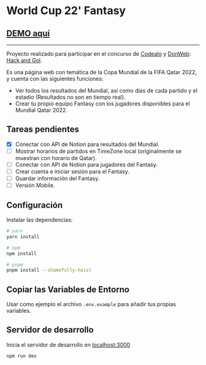 # World Cup 22' Fantasy

## [DEMO aquí](https://world-cup-22-fantasy.vercel.app/)

---

Proyecto realizado para participar en el concurso de [Codealo](https://www.codealo.dev) y [DonWeb](https://donweb.com/): [Hack and Gol](https://www.codealo.dev/concurso-hackandgol).

Es una página web con temática de la Copa Mundial de la FIFA Qatar 2022, y cuenta con las siguientes funciones:

- Ver todos los resultados del Mundial, así como días de cada partido y el estadio (Resultados no son en tiempo real).
- Crear tu propio equipo Fantasy con los jugadores disponibles para el Mundial Qatar 2022.

## Tareas pendientes

- [x] Conectar con API de Notion para resultados del Mundial.
- [ ] Mostrar horarios de partidos en TimeZone local (originalmente se muestran con horario de Qatar).
- [ ] Conectar con API de Notion para jugadores del Fantasy.
- [ ] Crear cuenta e iniciar sesión para el Fantasy.
- [ ] Guardar información del Fantasy.
- [ ] Versión Mobile.

## Configuración

Instalar las dependencias:

```bash
# yarn
yarn install

# npm
npm install

# pnpm
pnpm install --shamefully-hoist
```

## Copiar las Variables de Entorno

Usar como ejemplo el archivo `.env.example` para añadir tus propias variables.

## Servidor de desarrollo

Inicia el servidor de desarrollo en [localhost:3000](http://localhost:3000)

```bash
npm run dev
```

